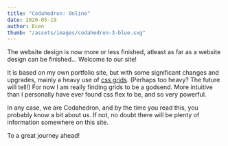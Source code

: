 ```yaml
---
title: "Codahedron: Online"
date: 2020-05-19
author: Ecen
thumb: "/assets/images/codahedron-3-blue.svg"
---
```


The website design is now more or less finished, atleast as far as a website design can be finished... Welcome to our site!

It is based on my own portfolio site, but with some significant changes and upgrades, mainly a heavy use of [css grids](https://developer.mozilla.org/en-US/docs/Web/CSS/CSS_Grid_Layout/Basic_Concepts_of_Grid_Layout). (Perhaps too heavy? The future will tell!) For now I am really finding grids to be a godsend. More intuitive than I personally have ever found css flex to be, and so very powerful.

In any case, we are Codahedron, and by the time you read this, you probably know a bit about us. If not, no doubt there will be plenty of information somewhere on this site.

To a great journey ahead!
